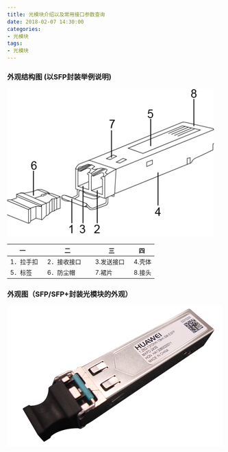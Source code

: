 ```yaml
---
title: 光模块介绍以及常用接口参数查询
date: 2018-02-07 14:30:00
categories:
- 光模块
tags:
- 光模块
---
```


### 外观结构图 (以SFP封装举例说明)  
![光模块结构图](/images/2018020701.png)  

|    一    |   二   |   三    |   四   |
| ------  | ------ | ------  | ------ |
|1．拉手扣   |2．接收接口      |3.发送接口    |4.壳体 |
|5．标签     |6．防尘帽        |7.裙片       |8.接头 |  

### 外观图（SFP/SFP+封装光模块的外观）
![光模块外观图](/images/2018020702.png)
